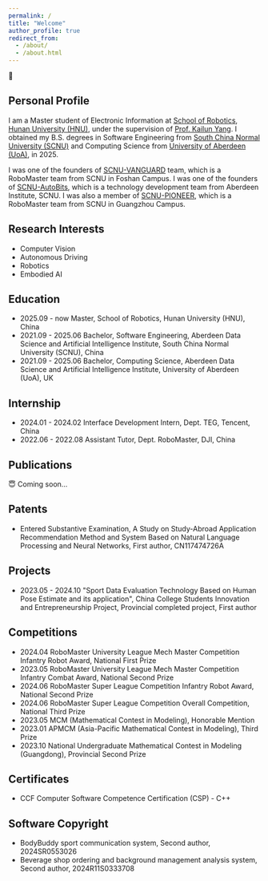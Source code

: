 ```yaml
---
permalink: /
title: "Welcome"
author_profile: true
redirect_from: 
  - /about/
  - /about.html
---
```


👋

## Personal Profile

I am a Master student of Electronic Information at [School of Robotics](http://robotics.hnu.edu.cn/), [Hunan University (HNU)](http://www.hnu.edu.cn/), under the supervision of [Prof. Kailun Yang](https://yangkailun.com/). I obtained my B.S. degrees in Software Engineering from [South China Normal University (SCNU)](http://www.scnu.edu.cn/) and Computing Science from [University of Aberdeen (UoA)](https://www.abdn.ac.uk/), in 2025.

I was one of the founders of [SCNU-VANGUARD](https://github.com/SCNU-Vanguard/) team, which is a RoboMaster team from SCNU in Foshan Campus. I was one of the founders of [SCNU-AutoBits](https://github.com/SCNUAutoPtr/), which is a technology development team from Aberdeen Institute, SCNU. I was also a member of [SCNU-PIONEER](https://scnu-pioneer.coding.net/public), which is a RoboMaster team from SCNU in Guangzhou Campus.

## Research Interests

- Computer Vision
- Autonomous Driving
- Robotics
- Embodied AI

## Education

- 2025.09 - now Master, School of Robotics, Hunan University (HNU), China
- 2021.09 - 2025.06 Bachelor, Software Engineering, Aberdeen Data Science and Artificial Intelligence Institute, South China Normal University (SCNU), China
- 2021.09 - 2025.06 Bachelor, Computing Science, Aberdeen Data Science and Artificial Intelligence Institute, University of Aberdeen (UoA), UK

## Internship

- 2024.01 - 2024.02 Interface Development Intern, Dept. TEG, Tencent, China
- 2022.06 - 2022.08 Assistant Tutor, Dept. RoboMaster, DJI, China

## Publications

😇 Coming soon...

## Patents

- Entered Substantive Examination, A Study on Study-Abroad Application Recommendation Method and System Based on Natural Language Processing and Neural Networks, First author, CN117474726A

## Projects

- 2023.05 - 2024.10 "Sport Data Evaluation Technology Based on Human Pose Estimate and its application", China College Students Innovation and Entrepreneurship Project, Provincial completed project, First author

## Competitions

- 2024.04 RoboMaster University League Mech Master Competition Infantry Robot Award, National First Prize
- 2023.05 RoboMaster University League Mech Master Competition Infantry Combat Award, National Second Prize
- 2024.06 RoboMaster Super League Competition Infantry Robot Award, National Second Prize
- 2024.06 RoboMaster Super League Competition Overall Competition, National Third Prize
- 2023.05 MCM (Mathematical Contest in Modeling), Honorable Mention
- 2023.01 APMCM (Asia-Pacific Mathematical Contest in Modeling), Third Prize
- 2023.10 National Undergraduate Mathematical Contest in Modeling (Guangdong), Provincial Second Prize

## Certificates

- CCF Computer Software Competence Certification (CSP) - C++

## Software Copyright

- BodyBuddy sport communication system, Second author, 2024SR0553026
- Beverage shop ordering and background management analysis system, Second author, 2024R11S0333708
